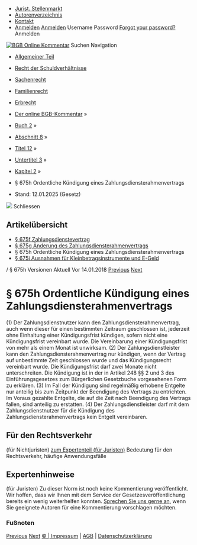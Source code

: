  * [Jurist. Stellenmarkt](https://bgb.kommentar.de/Buch-2/Abschnitt-8/Titel-12/Untertitel-3/Kapitel-2/</job-board> "Jurist. Stellenmarkt")
  * [Autorenverzeichnis](https://bgb.kommentar.de/Buch-2/Abschnitt-8/Titel-12/Untertitel-3/Kapitel-2/</Autorenverzeichnis> "Autorenverzeichnis")
  * [Kontakt](https://bgb.kommentar.de/Buch-2/Abschnitt-8/Titel-12/Untertitel-3/Kapitel-2/</Kontakt>)
  * [Anmelden](https://bgb.kommentar.de/Buch-2/Abschnitt-8/Titel-12/Untertitel-3/Kapitel-2/<#login> "show login form") [Anmelden](https://bgb.kommentar.de/Buch-2/Abschnitt-8/Titel-12/Untertitel-3/Kapitel-2/<#> "hide login form") Username Password
[Forgot your password?](https://bgb.kommentar.de/Buch-2/Abschnitt-8/Titel-12/Untertitel-3/Kapitel-2/</user/forgotpassword>) Anmelden 


[![BGB Online Kommentar](https://bgb.kommentar.de/extension/bgb/design/bgb/images/logo.png)](https://bgb.kommentar.de/Buch-2/Abschnitt-8/Titel-12/Untertitel-3/Kapitel-2/</> "BGB Online Kommentar")
Suchen
Navigation
  * [Allgemeiner Teil](https://bgb.kommentar.de/Buch-2/Abschnitt-8/Titel-12/Untertitel-3/Kapitel-2/</Buch-1>)
  * [Recht der Schuldverhältnisse](https://bgb.kommentar.de/Buch-2/Abschnitt-8/Titel-12/Untertitel-3/Kapitel-2/</Buch-2>)
  * [Sachenrecht](https://bgb.kommentar.de/Buch-2/Abschnitt-8/Titel-12/Untertitel-3/Kapitel-2/</Buch-3>)
  * [Familienrecht](https://bgb.kommentar.de/Buch-2/Abschnitt-8/Titel-12/Untertitel-3/Kapitel-2/</Buch-4>)
  * [Erbrecht](https://bgb.kommentar.de/Buch-2/Abschnitt-8/Titel-12/Untertitel-3/Kapitel-2/</Buch-5>)


  * [Der online BGB-Kommentar](https://bgb.kommentar.de/Buch-2/Abschnitt-8/Titel-12/Untertitel-3/Kapitel-2/</>) »
  * [Buch 2](https://bgb.kommentar.de/Buch-2/Abschnitt-8/Titel-12/Untertitel-3/Kapitel-2/</Buch-2>) »
  * [Abschnitt 8](https://bgb.kommentar.de/Buch-2/Abschnitt-8/Titel-12/Untertitel-3/Kapitel-2/</Buch-2/Abschnitt-8>) »
  * [Titel 12](https://bgb.kommentar.de/Buch-2/Abschnitt-8/Titel-12/Untertitel-3/Kapitel-2/</Buch-2/Abschnitt-8/Titel-12>) »
  * [Untertitel 3](https://bgb.kommentar.de/Buch-2/Abschnitt-8/Titel-12/Untertitel-3/Kapitel-2/</Buch-2/Abschnitt-8/Titel-12/Untertitel-3>) »
  * [Kapitel 2](https://bgb.kommentar.de/Buch-2/Abschnitt-8/Titel-12/Untertitel-3/Kapitel-2/</Buch-2/Abschnitt-8/Titel-12/Untertitel-3/Kapitel-2>) »
  * § 675h Ordentliche Kündigung eines Zahlungsdiensterahmenvertrags 
  * Stand: 12.01.2025 (Gesetz) 


![](https://vg01.met.vgwort.de/na/1c9909529ead4f509072c06d9081a7d5)
Schliessen 
## Artikelübersicht
  * [ § 675f Zahlungsdienstevertrag ](https://bgb.kommentar.de/Buch-2/Abschnitt-8/Titel-12/Untertitel-3/Kapitel-2/</Buch-2/Abschnitt-8/Titel-12/Untertitel-3/Kapitel-2/Zahlungsdienstevertrag>)
  * [ § 675g Änderung des Zahlungsdiensterahmenvertrags ](https://bgb.kommentar.de/Buch-2/Abschnitt-8/Titel-12/Untertitel-3/Kapitel-2/</Buch-2/Abschnitt-8/Titel-12/Untertitel-3/Kapitel-2/Aenderung-des-Zahlungsdiensterahmenvertrags>)
  * § 675h Ordentliche Kündigung eines Zahlungsdiensterahmenvertrags 
  * [ § 675i Ausnahmen für Kleinbetragsinstrumente und E-Geld ](https://bgb.kommentar.de/Buch-2/Abschnitt-8/Titel-12/Untertitel-3/Kapitel-2/</Buch-2/Abschnitt-8/Titel-12/Untertitel-3/Kapitel-2/Ausnahmen-fuer-Kleinbetragsinstrumente-und-E-Geld>)


/ § 675h 
Versionen  Aktuell Vor 14.01.2018
[Previous](https://bgb.kommentar.de/Buch-2/Abschnitt-8/Titel-12/Untertitel-3/Kapitel-2/</Buch-2/Abschnitt-8/Titel-12/Untertitel-3/Kapitel-2/Aenderung-des-Zahlungsdiensterahmenvertrags> "§ 675g Änderung des Zahlungsdiensterahmenvertrags") [Next](https://bgb.kommentar.de/Buch-2/Abschnitt-8/Titel-12/Untertitel-3/Kapitel-2/</Buch-2/Abschnitt-8/Titel-12/Untertitel-3/Kapitel-2/Ausnahmen-fuer-Kleinbetragsinstrumente-und-E-Geld> "§ 675i Ausnahmen für Kleinbetragsinstrumente und E-Geld")
# § 675h Ordentliche Kündigung eines Zahlungsdiensterahmenvertrags
(1) Der Zahlungsdienstnutzer kann den Zahlungsdiensterahmenvertrag, auch wenn dieser für einen bestimmten Zeitraum geschlossen ist, jederzeit ohne Einhaltung einer Kündigungsfrist kündigen, sofern nicht eine Kündigungsfrist vereinbart wurde. Die Vereinbarung einer Kündigungsfrist von mehr als einem Monat ist unwirksam.
(2) Der Zahlungsdienstleister kann den Zahlungsdiensterahmenvertrag nur kündigen, wenn der Vertrag auf unbestimmte Zeit geschlossen wurde und das Kündigungsrecht vereinbart wurde. Die Kündigungsfrist darf zwei Monate nicht unterschreiten. Die Kündigung ist in der in Artikel 248 §§ 2 und 3 des Einführungsgesetzes zum Bürgerlichen Gesetzbuche vorgesehenen Form zu erklären.
(3) Im Fall der Kündigung sind regelmäßig erhobene Entgelte nur anteilig bis zum Zeitpunkt der Beendigung des Vertrags zu entrichten. Im Voraus gezahlte Entgelte, die auf die Zeit nach Beendigung des Vertrags fallen, sind anteilig zu erstatten.
(4) Der Zahlungsdienstleister darf mit dem Zahlungsdienstnutzer für die Kündigung des Zahlungsdiensterahmenvertrags kein Entgelt vereinbaren.
## Für den Rechtsverkehr 
(für Nichtjuristen)
[zum Expertenteil (für Juristen)](https://bgb.kommentar.de/Buch-2/Abschnitt-8/Titel-12/Untertitel-3/Kapitel-2/<#expertenhinweise>)
Bedeutung für den Rechtsverkehr, häufige Anwendungsfälle
## Expertenhinweise
(für Juristen)
Zu dieser Norm ist noch keine Kommentierung veröffentlicht. Wir hoffen, dass wir Ihnen mit dem Service der Gesetzesveröffentlichung bereits ein wenig weiterhelfen konnten. [Sprechen Sie uns gerne an](https://bgb.kommentar.de/Buch-2/Abschnitt-8/Titel-12/Untertitel-3/Kapitel-2/</Kontakt>), wenn Sie geeignete Autoren für eine Kommentierung vorschlagen möchten. 
### Fußnoten
[Previous](https://bgb.kommentar.de/Buch-2/Abschnitt-8/Titel-12/Untertitel-3/Kapitel-2/</Buch-2/Abschnitt-8/Titel-12/Untertitel-3/Kapitel-2/Aenderung-des-Zahlungsdiensterahmenvertrags> "§ 675g Änderung des Zahlungsdiensterahmenvertrags") [Next](https://bgb.kommentar.de/Buch-2/Abschnitt-8/Titel-12/Untertitel-3/Kapitel-2/</Buch-2/Abschnitt-8/Titel-12/Untertitel-3/Kapitel-2/Ausnahmen-fuer-Kleinbetragsinstrumente-und-E-Geld> "§ 675i Ausnahmen für Kleinbetragsinstrumente und E-Geld")
[© | Impressum](https://bgb.kommentar.de/Buch-2/Abschnitt-8/Titel-12/Untertitel-3/Kapitel-2/</Kontakt>) | [AGB](https://bgb.kommentar.de/Buch-2/Abschnitt-8/Titel-12/Untertitel-3/Kapitel-2/</AGB>) | [Datenschutzerklärung](https://bgb.kommentar.de/Buch-2/Abschnitt-8/Titel-12/Untertitel-3/Kapitel-2/</Datenschutzerklaerung-fuer-Leser>)
